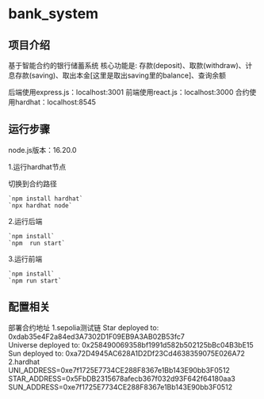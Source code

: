 # bank_system

## 项目介绍

基于智能合约的银行储蓄系统
核心功能是:
存款(deposit)、取款(withdraw)、计息存款(saving)、取出本金[这里是取出saving里的balance]、查询余额

后端使用express.js：localhost:3001
前端使用react.js：localhost:3000
合约使用hardhat：localhost:8545

## 运行步骤

node.js版本：16.20.0

1.运行hardhat节点

切换到合约路径
```
`npm install hardhat`
`npx hardhat node`
```
2.运行后端
```
`npm install`
`npm  run start`
```
3.运行前端
```
`npm install`
`npm run start`
```
## 配置相关

部署合约地址
1.sepolia测试链
    Star deployed to: 0xdab35e4F2a84ed3A7302D1F09EB9A3AB02B53fc7  
    Universe deployed to: 0x258490069358bf1991d582b502125bBc04B3bE15  
    Sun deployed to: 0xa72D4945AC628A1D2Df23Cd4638359075E026A72  
2.hardhat
    UNI_ADDRESS=0xe7f1725E7734CE288F8367e1Bb143E90bb3F0512  
    STAR_ADDRESS=0x5FbDB2315678afecb367f032d93F642f64180aa3  
    SUN_ADDRESS=0xe7f1725E7734CE288F8367e1Bb143E90bb3F0512  
